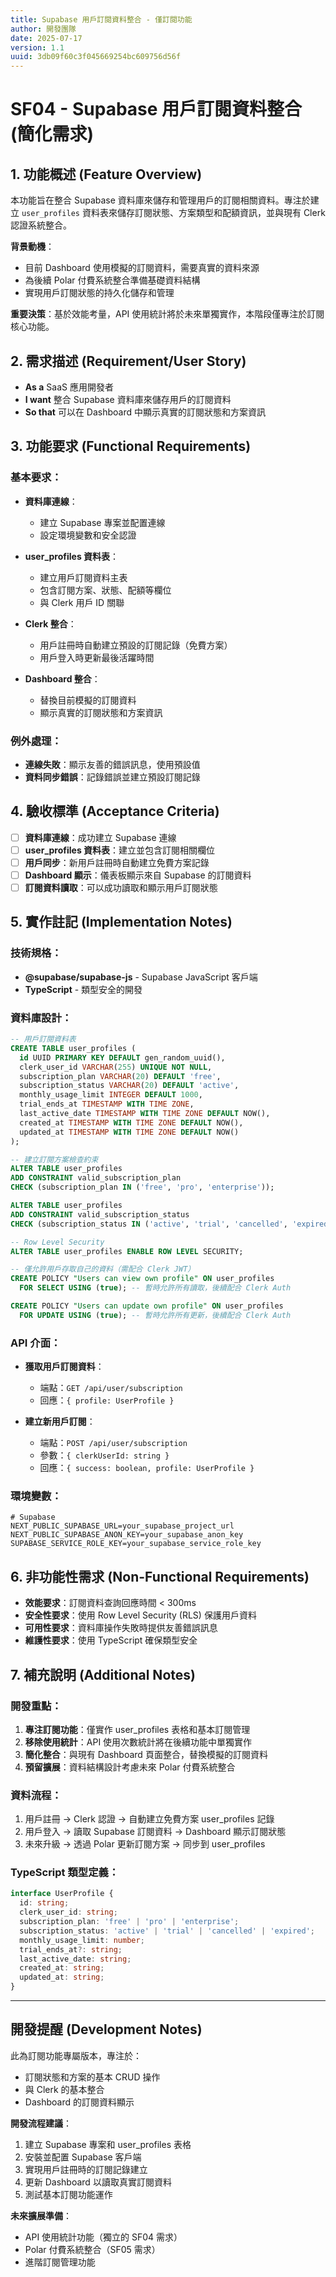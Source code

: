 ```yaml
---
title: Supabase 用戶訂閱資料整合 - 僅訂閱功能
author: 開發團隊
date: 2025-07-17
version: 1.1
uuid: 3db09f60c3f045669254bc609756d56f
---
```


# SF04 - Supabase 用戶訂閱資料整合 (簡化需求)

## 1. 功能概述 (Feature Overview)

本功能旨在整合 Supabase 資料庫來儲存和管理用戶的訂閱相關資料。專注於建立 `user_profiles` 資料表來儲存訂閱狀態、方案類型和配額資訊，並與現有 Clerk 認證系統整合。

**背景動機**：
- 目前 Dashboard 使用模擬的訂閱資料，需要真實的資料來源
- 為後續 Polar 付費系統整合準備基礎資料結構
- 實現用戶訂閱狀態的持久化儲存和管理

**重要決策**：基於效能考量，API 使用統計將於未來單獨實作，本階段僅專注於訂閱核心功能。

## 2. 需求描述 (Requirement/User Story)

- **As a** SaaS 應用開發者
- **I want** 整合 Supabase 資料庫來儲存用戶的訂閱資料
- **So that** 可以在 Dashboard 中顯示真實的訂閱狀態和方案資訊

## 3. 功能要求 (Functional Requirements)

### 基本要求：

- **資料庫連線**：
  - 建立 Supabase 專案並配置連線
  - 設定環境變數和安全認證

- **user_profiles 資料表**：
  - 建立用戶訂閱資料主表
  - 包含訂閱方案、狀態、配額等欄位
  - 與 Clerk 用戶 ID 關聯

- **Clerk 整合**：
  - 用戶註冊時自動建立預設的訂閱記錄（免費方案）
  - 用戶登入時更新最後活躍時間

- **Dashboard 整合**：
  - 替換目前模擬的訂閱資料
  - 顯示真實的訂閱狀態和方案資訊

### 例外處理：

- **連線失敗**：顯示友善的錯誤訊息，使用預設值
- **資料同步錯誤**：記錄錯誤並建立預設訂閱記錄

## 4. 驗收標準 (Acceptance Criteria)

- [ ] **資料庫連線**：成功建立 Supabase 連線
- [ ] **user_profiles 資料表**：建立並包含訂閱相關欄位
- [ ] **用戶同步**：新用戶註冊時自動建立免費方案記錄
- [ ] **Dashboard 顯示**：儀表板顯示來自 Supabase 的訂閱資料
- [ ] **訂閱資料讀取**：可以成功讀取和顯示用戶訂閱狀態

## 5. 實作註記 (Implementation Notes)

### 技術規格：
- **@supabase/supabase-js** - Supabase JavaScript 客戶端
- **TypeScript** - 類型安全的開發

### 資料庫設計：

```sql
-- 用戶訂閱資料表
CREATE TABLE user_profiles (
  id UUID PRIMARY KEY DEFAULT gen_random_uuid(),
  clerk_user_id VARCHAR(255) UNIQUE NOT NULL,
  subscription_plan VARCHAR(20) DEFAULT 'free',
  subscription_status VARCHAR(20) DEFAULT 'active',
  monthly_usage_limit INTEGER DEFAULT 1000,
  trial_ends_at TIMESTAMP WITH TIME ZONE,
  last_active_date TIMESTAMP WITH TIME ZONE DEFAULT NOW(),
  created_at TIMESTAMP WITH TIME ZONE DEFAULT NOW(),
  updated_at TIMESTAMP WITH TIME ZONE DEFAULT NOW()
);

-- 建立訂閱方案檢查約束
ALTER TABLE user_profiles 
ADD CONSTRAINT valid_subscription_plan 
CHECK (subscription_plan IN ('free', 'pro', 'enterprise'));

ALTER TABLE user_profiles 
ADD CONSTRAINT valid_subscription_status 
CHECK (subscription_status IN ('active', 'trial', 'cancelled', 'expired'));

-- Row Level Security
ALTER TABLE user_profiles ENABLE ROW LEVEL SECURITY;

-- 僅允許用戶存取自己的資料（需配合 Clerk JWT）
CREATE POLICY "Users can view own profile" ON user_profiles
  FOR SELECT USING (true); -- 暫時允許所有讀取，後續配合 Clerk Auth

CREATE POLICY "Users can update own profile" ON user_profiles
  FOR UPDATE USING (true); -- 暫時允許所有更新，後續配合 Clerk Auth
```

### API 介面：

- **獲取用戶訂閱資料**：
  - 端點：`GET /api/user/subscription`
  - 回應：`{ profile: UserProfile }`

- **建立新用戶訂閱**：
  - 端點：`POST /api/user/subscription`
  - 參數：`{ clerkUserId: string }`
  - 回應：`{ success: boolean, profile: UserProfile }`

### 環境變數：
```env
# Supabase
NEXT_PUBLIC_SUPABASE_URL=your_supabase_project_url
NEXT_PUBLIC_SUPABASE_ANON_KEY=your_supabase_anon_key
SUPABASE_SERVICE_ROLE_KEY=your_supabase_service_role_key
```

## 6. 非功能性需求 (Non-Functional Requirements)

- **效能要求**：訂閱資料查詢回應時間 < 300ms
- **安全性要求**：使用 Row Level Security (RLS) 保護用戶資料
- **可用性要求**：資料庫操作失敗時提供友善錯誤訊息
- **維護性要求**：使用 TypeScript 確保類型安全

## 7. 補充說明 (Additional Notes)

### 開發重點：
1. **專注訂閱功能**：僅實作 user_profiles 表格和基本訂閱管理
2. **移除使用統計**：API 使用次數統計將在後續功能中單獨實作
3. **簡化整合**：與現有 Dashboard 頁面整合，替換模擬的訂閱資料
4. **預留擴展**：資料結構設計考慮未來 Polar 付費系統整合

### 資料流程：
1. 用戶註冊 → Clerk 認證 → 自動建立免費方案 user_profiles 記錄
2. 用戶登入 → 讀取 Supabase 訂閱資料 → Dashboard 顯示訂閱狀態
3. 未來升級 → 透過 Polar 更新訂閱方案 → 同步到 user_profiles

### TypeScript 類型定義：
```typescript
interface UserProfile {
  id: string;
  clerk_user_id: string;
  subscription_plan: 'free' | 'pro' | 'enterprise';
  subscription_status: 'active' | 'trial' | 'cancelled' | 'expired';
  monthly_usage_limit: number;
  trial_ends_at?: string;
  last_active_date: string;
  created_at: string;
  updated_at: string;
}
```

---

## 開發提醒 (Development Notes)

此為訂閱功能專屬版本，專注於：
- 訂閱狀態和方案的基本 CRUD 操作
- 與 Clerk 的基本整合
- Dashboard 的訂閱資料顯示

**開發流程建議**：
1. 建立 Supabase 專案和 user_profiles 表格
2. 安裝並配置 Supabase 客戶端
3. 實現用戶註冊時的訂閱記錄建立
4. 更新 Dashboard 以讀取真實訂閱資料
5. 測試基本訂閱功能運作

**未來擴展準備**：
- API 使用統計功能（獨立的 SF04 需求）
- Polar 付費系統整合（SF05 需求）
- 進階訂閱管理功能